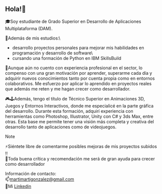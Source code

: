 ## Hola!👋
🎓Soy estudiante de Grado Superior en Desarrollo de Aplicaciones Multiplataforma (DAM).

🔭Además de mis estudios:\
- desarrollo proyectos personales para mejorar mis habilidades en programación y desarrollo de software\
- cursando una formación de Python en IBM SkillsBuild

🚀Aunque aún no cuento con experiencia profesional en el sector, lo compenso con una gran motivación por aprender, superarme cada día y adquirir nuevos conocimientos tanto por cuenta propia como en entornos colaborativos. Me esfuerzo por aplicar lo aprendido en proyectos reales que además me reten y me hagan crecer como desarrollador.

🎮🕹Además, tengo el título de Técnico Superior en Animaciones 3D, Juegos y Entornos Interactivos, donde me especialicé en la parte gráfica del desarrollo. Durante esta formación, adquirí experiencia con herramientas como Photoshop, Illustrator, Unity con C# y 3ds Max, entre otras. Esta base me permite tener una visión más completa y creativa del desarrollo tanto de aplicaciones como de videojuegos.

>[!NOTE]
>⚡Siéntete libre de comentarme posibles mejoras de mis proyectos subidos !!\
>👯Toda buena crítica y recomendación me será de gran ayuda para crecer como desarrollador

Información de contacto:\
📫martimartigonzalez@gmail.com\
📘Mi [Linkedin](https://www.linkedin.com/in/mart%C3%AD-gonz%C3%A1lez-mu%C3%B1oz-ab8332137/)
  

<!--
**gonzalezmarti98/gonzalezmarti98** is a ✨ _special_ ✨ repository because its `README.md` (this file) appears on your GitHub profile.

Here are some ideas to get you started:

- 🔭 I’m currently working on ...
- 🌱 I’m currently learning ...
- 👯 I’m looking to collaborate on ...
- 🤔 I’m looking for help with ...
- 💬 Ask me about ...
- 📫 How to reach me: ...
- 😄 Pronouns: ...
- ⚡ Fun fact: ...
-->
